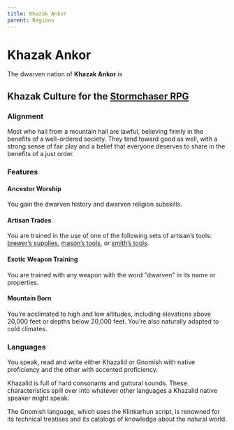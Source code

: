 ```yaml
---
title: Khazak Ankor
parent: Regions
---
```


# Khazak Ankor
The dwarven nation of **Khazak Ankor** is

## Khazak Culture for the [Stormchaser RPG](https://stormchaserroleplaying.com/stormchaserRPG/)

### Alignment
Most who hail from a mountain hall are lawful, believing firmly in the benefits of a well-ordered society. They tend toward good as well, with a strong sense of fair play and a belief that everyone deserves to share in the benefits of a just order.

### Features

#### Ancestor Worship
You gain the dwarven history and dwarven religion subskills.

#### Artisan Trades
You are trained in the use of one of the following sets of artisan’s tools: [brewer’s supplies](https://stormchaserroleplaying.com/stormchaserRPG/Equipment/Tools/ArtisansTools/#brewers-supplies), [mason’s tools](https://stormchaserroleplaying.com/stormchaserRPG/Equipment/Tools/ArtisansTools/#masons-tools), or [smith’s tools](https://stormchaserroleplaying.com/stormchaserRPG/Equipment/Tools/ArtisansTools/#smiths-tools).

#### Exotic Weapon Training
You are trained with any weapon with the word "dwarven" in its name or properties.

#### Mountain Born
You’re acclimated to high and low altitudes, including elevations above 20,000 feet or depths below 20,000 feet. You’re also naturally adapted to cold climates.

### Languages
You speak, read and write either Khazalid or Gnomish with native proficiency and the other with accented proficiency.

Khazalid is full of hard consonants and guttural sounds. These characteristics spill over into whatever other languages a Khazalid native speaker might speak.

The Gnomish language, which uses the Klinkarhun script, is renowned for its technical treatises and its catalogs of knowledge about the natural world.
